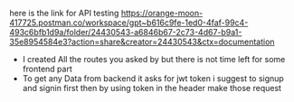here is the link for API testing https://orange-moon-417725.postman.co/workspace/gpt~b616c9fe-1ed0-4faf-99c4-493c6bfb1d9a/folder/24430543-a6846b67-2c73-4d67-b9a1-35e8954584e3?action=share&creator=24430543&ctx=documentation
* I created All the routes you asked  by but there is not time left for some frontend part
* To get any Data from backend it asks for jwt token i suggest to signup and signin first then by using token in the header make those request 
